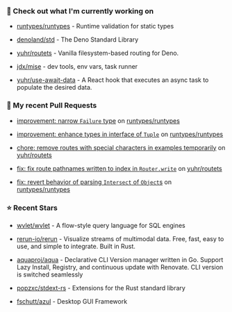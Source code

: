 ### 👷 Check out what I'm currently working on



- [runtypes/runtypes](https://github.com/runtypes/runtypes) - Runtime validation for static types

- [denoland/std](https://github.com/denoland/std) - The Deno Standard Library

- [yuhr/routets](https://github.com/yuhr/routets) - Vanilla filesystem-based routing for Deno.

- [jdx/mise](https://github.com/jdx/mise) - dev tools, env vars, task runner

- [yuhr/use-await-data](https://github.com/yuhr/use-await-data) - A React hook that executes an async task to populate the desired data.

### 🔨 My recent Pull Requests



- [improvement: narrow `Failure` type](https://github.com/runtypes/runtypes/pull/446) on [runtypes/runtypes](https://github.com/runtypes/runtypes)

- [improvement: enhance types in interface of `Tuple`](https://github.com/runtypes/runtypes/pull/445) on [runtypes/runtypes](https://github.com/runtypes/runtypes)

- [chore: remove routes with special characters in examples temporarily](https://github.com/yuhr/routets/pull/56) on [yuhr/routets](https://github.com/yuhr/routets)

- [fix: fix route pathnames written to index in `Router.write`](https://github.com/yuhr/routets/pull/55) on [yuhr/routets](https://github.com/yuhr/routets)

- [fix: revert behavior of parsing `Intersect` of `Object`s](https://github.com/runtypes/runtypes/pull/443) on [runtypes/runtypes](https://github.com/runtypes/runtypes)

### ⭐ Recent Stars



- [wvlet/wvlet](https://github.com/wvlet/wvlet) - A flow-style query language for SQL engines

- [rerun-io/rerun](https://github.com/rerun-io/rerun) - Visualize streams of multimodal data. Free, fast, easy to use, and simple to integrate. Built in Rust.

- [aquaproj/aqua](https://github.com/aquaproj/aqua) - Declarative CLI Version manager written in Go. Support Lazy Install, Registry, and continuous update with Renovate. CLI version is switched seamlessly

- [popzxc/stdext-rs](https://github.com/popzxc/stdext-rs) - Extensions for the Rust standard library

- [fschutt/azul](https://github.com/fschutt/azul) - Desktop GUI Framework